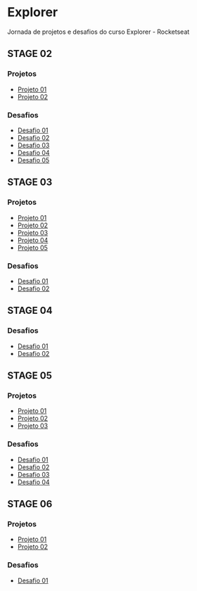 <h1>Explorer</h1>
<p>
  Jornada de projetos e desafios do curso Explorer - Rocketseat
</p>

<h2>STAGE 02</h2>
<h3>Projetos</h3>
<ul>
  <li>
    <a href="https://larissamateini.github.io/explorer/stage02/projects/project01">Projeto 01</a>
  </li>
  <li>
    <a href="https://larissamateini.github.io/explorer/stage02/projects/project02">Projeto 02</a>
  </li>
</ul>

<h3>Desafios</h3>
<ul>
  <li>
    <a href="https://larissamateini.github.io/explorer/stage02/challenges/challenge01/">Desafio 01</a>
  </li>
  <li>
    <a href="https://larissamateini.github.io/explorer/stage02/challenges/challenge02">Desafio 02</a>
  </li>
  <li>
    <a href="https://larissamateini.github.io/explorer/stage02/challenges/challenge03">Desafio 03</a>
  </li>
  <li>
    <a href="https://larissamateini.github.io/explorer/stage02/challenges/challenge04">Desafio 04</a>
  </li>
  <li>
    <a href="https://larissamateini.github.io/explorer/stage02/challenges/challenge05">Desafio 05</a>
  </li>
</ul>

<h2>STAGE 03</h2>
<h3>Projetos</h3>
<ul>
  <li>
    <a href="https://larissamateini.github.io/explorer/stage03/projects/projeto05">Projeto 01</a>
  </li>
  <li>
    <a href="https://larissamateini.github.io/explorer/stage03/projects/project06">Projeto 02</a>
  </li>
  <li>
    <a href="https://larissamateini.github.io/explorer/stage03/projects/project07">Projeto 03</a>
  </li>
  <li>
    <a href="https://larissamateini.github.io/explorer/stage03/projects/project08">Projeto 04</a>
  </li>
  <li>
    <a href="https://larissamateini.github.io/explorer/stage03/projects/project09">Projeto 05</a>
  </li>
</ul>

<h3>Desafios</h3>
<ul>
  <li>
    <a href="https://larissamateini.github.io/explorer/stage03/challenges/challenge01">Desafio 01</a>
  </li>
  <li>
    <a href="https://larissamateini.github.io/explorer/stage03/challenges/challenge02">Desafio 02</a>
  </li>
</ul>

<h2>STAGE 04</h2>
<h3>Desafios</h3>
<ul>
  <li>
    <a href="https://larissamateini.github.io/explorer/stage04/challenges/challenge01">Desafio 01</a>
  </li>
  <li>
    <a href="https://larissamateini.github.io/explorer/stage04/challenges/challenge02">Desafio 02</a>
  </li>
</ul>

<h2>STAGE 05</h2>
<h3>Projetos</h3>
<ul>
   <li>
    <a href="https://larissamateini.github.io/explorer/stage05/projects/project10/">Projeto 01</a>
  </li>
  <li>
    <a href="https://larissamateini.github.io/explorer/stage05/projects/project11/">Projeto 02</a>
  </li>
  <li>
    <a href="https://larissamateini.github.io/explorer/stage05/projects/project12/">Projeto 03</a>
  </li>
</ul>

<h3>Desafios</h3>
<ul>
  <li>
    <a href="https://larissamateini.github.io/explorer/stage05/challenges/challenge01">Desafio 01</a>
  </li>
  <li>
    <a href="https://larissamateini.github.io/explorer/stage05/challenges/challenge02">Desafio 02</a>
  </li>
  <li>
    <a href="https://larissamateini.github.io/explorer/stage05/challenges/challenge03">Desafio 03</a>
  </li>
  <li>
    <a href="https://larissamateini.github.io/explorer/stage05/challenges/challenge04">Desafio 04</a>
  </li>
</ul>

<h2>STAGE 06</h2>
<h3>Projetos</h3>
<ul>
   <li>
    <a href="https://explorer-stage06spa.vercel.app/">Projeto 01</a>
  </li>
  <li> 
    <a href="https://larissamateini.github.io/explorer/stage06/projects/project14/">Projeto 02</a>
  </li>
</ul>

<h3>Desafios</h3>
<ul>
  <li>
    <a href="https://explorer-stage06-challenge01.vercel.app/">Desafio 01</a>
  </li>
</ul>
